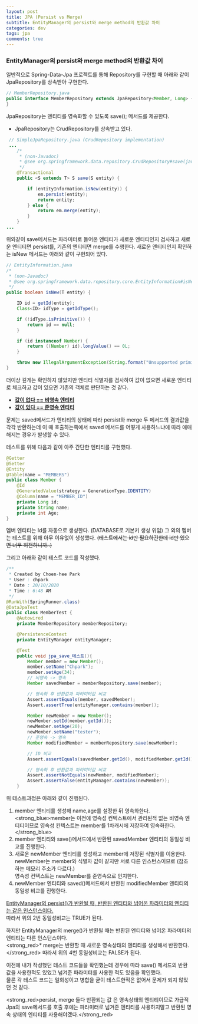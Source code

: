 ```yaml
---
layout: post
title: JPA (Persist vs Merge)
subtitle: EntityManager의 persist와 merge method의 반환값 차이
categories: dev
tags: jpa
comments: true
---
```



### EntityManager의 persist와 merge method의 반환값 차이

일반적으로 Spring-Data-Jpa 프로젝트를 통해 Repository를 구현할 때 아래와 같이 JpaRepository를 상속받아 구현한다.  

```java
// MemberRepository.java
public interface MemberRepository extends JpaRepository<Member, Long> {
}
```

JpaRepository는 엔티티를 영속화할 수 있도록 save(); 메서드를 제공한다.
* JpaRepository는 CrudRepository를 상속받고 있다. 

```java
 // SimpleJpaRepository.java (CrudRepository implementation)
 ...
	/*
	 * (non-Javadoc)
	 * @see org.springframework.data.repository.CrudRepository#save(java.lang.Object)
	 */
	@Transactional
	public <S extends T> S save(S entity) {

		if (entityInformation.isNew(entity)) {
			em.persist(entity);
			return entity;
		} else {
			return em.merge(entity);
		}
	}
...
```

위와같이 save메서드는 파라미터로 들어온 엔티티가 새로운 엔티티인지 검사하고 새로운 엔티티면 persist를, 기존의 엔티티면 merge를 수행한다. 
새로운 엔티티인지 확인하는 isNew 메서드는 아래와 같이 구현되어 있다.
```java
// EntityInformation.java
/*
 * (non-Javadoc)
 * @see org.springframework.data.repository.core.EntityInformation#isNew(java.lang.Object)
 */
public boolean isNew(T entity) {

	ID id = getId(entity);
	Class<ID> idType = getIdType();

	if (!idType.isPrimitive()) {
		return id == null;
	}

	if (id instanceof Number) {
		return ((Number) id).longValue() == 0L;
	}

	throw new IllegalArgumentException(String.format("Unsupported primitive id type %s!", idType));
}
```

더이상 깊게는 확인하지 않았지만 엔티티 식별자를 검사하여 값이 없으면 새로운 엔티티로 체크하고 값이 있으면 기존의 객체로 판단하는 것 같다.
* <strong><u>값이 없다 == 비영속 엔티티</u></strong>
* <strong><u>값이 있다 == 준영속 엔티티</u></strong>

문제는 saved메서드가 엔티티의 상태에 따라 persist와 merge 두 메서드의 결과값을 각각 반환하는데 이 때 호출하는쪽에서 saved 메서드를 어떻게 사용하느냐에 따라 애매해지는 경우가 발생할 수 있다.

테스트를 위해 다음과 같이 아주 간단한 엔티티를 구현했다.
```java
@Getter
@Setter
@Entity
@Table(name = "MEMBERS")
public class Member {
    @Id
    @GeneratedValue(strategy = GenerationType.IDENTITY)
    @Column(name = "MEMBER_ID")
    private Long id;
    private String name;
    private int Age;
}
```
멤버 엔티티는 Id를 자동으로 생성한다. (DATABASE로 기본키 생성 위임)
그 외의 멤버는 테스트를 위해 아무 이유없이 생성했다. 
~~(테스트에서는 id만 필요하긴한데 id만 있으면 너무 허전하니까..)~~

그리고 아래와 같이 테스트 코드를 작성했다.

```java
/**
 * Created by Choen-hee Park
 * User : chpark
 * Date : 20/10/2020
 * Time : 6:48 AM
 */
@RunWith(SpringRunner.class)
@DataJpaTest
public class MemberTest {
    @Autowired
    private MemberRepository memberRepository;

    @PersistenceContext
    private EntityManager entityManager;

    @Test
    public void jpa_save_테스트(){
        Member member = new Member();
        member.setName("Chpark");
        member.setAge(34);
        // 비영속 -> 영속
        Member savedMember = memberRepository.save(member);

        // 영속화 후 반환값과 파라미터값 비교
        Assert.assertEquals(member, savedMember);
        Assert.assertTrue(entityManager.contains(member));

        Member newMember = new Member();
        newMember.setId(member.getId());
        newMember.setAge(20);
        newMember.setName("tester");
        // 준영속 -> 영속
        Member modifiedMember = memberRepository.save(newMember);

        // ID 비교
        Assert.assertEquals(savedMember.getId(), modifiedMember.getId());

        // 영속화 후 반환값과 파라미터값 비교
        Assert.assertNotEquals(newMember, modifiedMember);
        Assert.assertFalse(entityManager.contains(newMember));
    }
```

위 테스트과정은 아래와 같이 진행된다.
1. member 엔티티를 생성해 name,age를 설정한 뒤 영속화한다.<br/>
   <strong_blue>member는 이전에 영속성 컨텍스트에서 관리된적 없는 비영속 엔티티이므로 영속성 컨텍스트는 member를 1차캐시에 저장하여 영속화한다.</strong_blue>
2. member 엔티티와 save()메서드에서 반환된 savedMember 엔티티의 동일성 비교를 진행한다.
3. 새로운 newMember 엔티티를 생성하고 member에 저장된 식별자를 이용한다.  
   newMember는 member와 식별자 값이 같지만 서로 다른 인스턴스이므로
   (참조하는 메모리 주소가 다르다.)  
   영속성 컨텍스트는 newMember를 준영속으로 인지한다.
4. newMember 엔티티와 saved()메서드에서 반환된 modifiedMember 엔티티의 동일성 비교를 진행한다.


<u>EntityManager의 persist()가 반환될 때, 반환된 엔티티와 넘어온 파라미터의 엔티티는 같은 인스턴스이다.</u>
<br/>
따라서 위의 2번 동일성비교는 TRUE가 된다.

하지만 EntityManager의 merge()가 반환될 때는 반환된 엔티티와 넘어온 파라미터의 엔티티는 다른 인스턴스이다.  
<strong_red>* merge는 반환할 때 새로운 영속상태의 엔티티를 생성해서 반환한다.</strong_red>
따라서 위의 4번 동일성비교는 FALSE가 된다.

이전에 내가 작성했던 테스트 코드들을 확인했는데 경우에 따라 save() 메서드의 반환값을 사용한적도 있었고 넘겨준 파라미터를 사용한 적도 있음을 확인했다.  
물론 각 테스트 코드는 일회성이고 병합을 굳이 테스트한적은 없어서 문제가 되지 않았던 것 같다.

<strong_red>persist, merge 둘다 반환되는 값 은 영속상태의 엔티티이므로 가급적 Jpa의 save메서드를 호출 후에는 파라미터로 넘겨준 엔티티를 사용하지말고 반환된 영속 상태의 엔티티를 사용해야겠다.</strong_red>